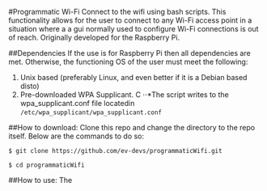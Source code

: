 #Programmatic Wi-Fi
Connect to the wifi using bash scripts. This functionality allows for the user to connect to any Wi-Fi access point in a situation where a a gui normally used to configure Wi-Fi connections is out of reach. Originally developed for the Raspberry Pi.

##Dependencies
If the use is for Raspberry Pi then all dependencies are met. Otherwise, the functioning OS of the user must meet the following:

1. Unix based (preferably Linux, and even better if it is a Debian based disto)
2. Pre-downloaded WPA Supplicant. C
⋅⋅*The script writes to the wpa_supplicant.conf file locatedin `/etc/wpa_supplicant/wpa_supplicant.conf`

##How to download:
Clone this repo and change the directory to the repo itself. Below are the commands to do so:

`$ git clone https://github.com/ev-devs/programmaticWifi.git`

`$ cd programmaticWifi`

##How to use:
The 
